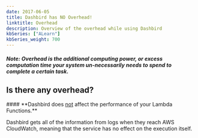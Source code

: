 ```yaml
---
date: 2017-06-05
title: Dashbird has NO Overhead!
linktitle: Overhead
description: Overview of the overhead while using Dashbird
kbSeries: ["ALearn"]
kbSeries_weight: 700
---
```


##### _**Note**: Overhead is the additional computing power, or excess computation time your system un-necessarily needs to spend to complete a certain task._

<h2>
  <span class="h2 underlined bold">
    Is there any overhead?
  </span>
</h2>
#### **Dashbird does <u>not</u> affect the performance of your Lambda Functions.**

Dashbird gets all of the information from logs when they reach AWS CloudWatch, meaning that the service has no effect on the execution itself.

